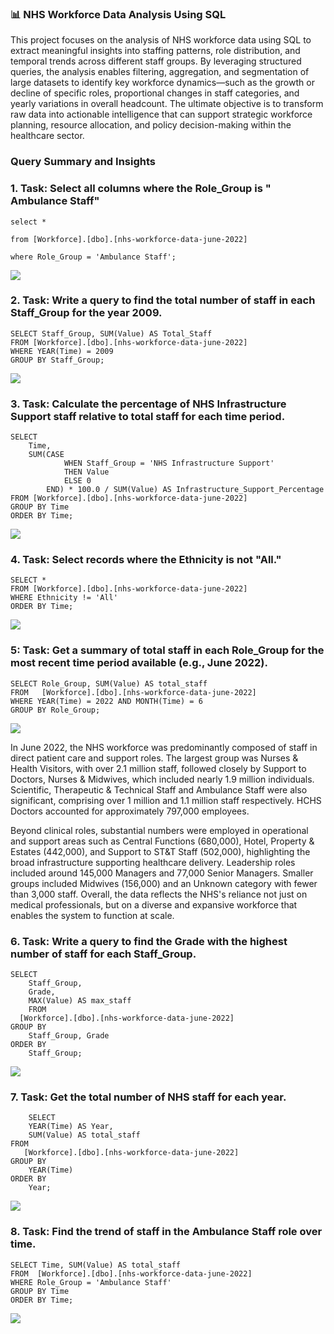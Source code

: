 ### 📊 NHS Workforce Data Analysis Using SQL

This project focuses on the analysis of NHS workforce data using SQL to extract meaningful insights into staffing patterns, role distribution, and temporal trends across different staff groups. By leveraging structured queries, the analysis enables filtering, aggregation, and segmentation of large datasets to identify key workforce dynamics—such as the growth or decline of specific roles, proportional changes in staff categories, and yearly variations in overall headcount. The ultimate objective is to transform raw data into actionable intelligence that can support strategic workforce planning, resource allocation, and policy decision-making within the healthcare sector.

### Query Summary and Insights

### 1. Task: Select all columns where the Role_Group is " Ambulance Staff"

```
select *

from [Workforce].[dbo].[nhs-workforce-data-june-2022]

where Role_Group = 'Ambulance Staff';
```

![](../screenshots/Task_number_1.png)


### 2. Task: Write a query to find the total number of staff in each Staff_Group for the year 2009.
```
SELECT Staff_Group, SUM(Value) AS Total_Staff
FROM [Workforce].[dbo].[nhs-workforce-data-june-2022]
WHERE YEAR(Time) = 2009
GROUP BY Staff_Group;
```

![](../screenshots/Task_number_2.png)
### 3. Task: Calculate the percentage of NHS Infrastructure Support staff relative to total staff for each time period.

```
SELECT 
    Time,
    SUM(CASE 
            WHEN Staff_Group = 'NHS Infrastructure Support' 
            THEN Value 
            ELSE 0 
        END) * 100.0 / SUM(Value) AS Infrastructure_Support_Percentage
FROM [Workforce].[dbo].[nhs-workforce-data-june-2022]
GROUP BY Time
ORDER BY Time;
```
![](../screenshots/Task_number_3.png)


### 4. Task: Select records where the Ethnicity is not "All."

```
SELECT *
FROM [Workforce].[dbo].[nhs-workforce-data-june-2022]
WHERE Ethnicity != 'All'
ORDER BY Time;
```
![](../screenshots/Task_number_4.png)

### 5: Task: Get a summary of total staff in each Role_Group for the most recent time period available (e.g., June 2022).

```
SELECT Role_Group, SUM(Value) AS total_staff
FROM   [Workforce].[dbo].[nhs-workforce-data-june-2022]
WHERE YEAR(Time) = 2022 AND MONTH(Time) = 6
GROUP BY Role_Group;
```
![](../screenshots/Task_number_5.png)

In June 2022, the NHS workforce was predominantly composed of staff in direct patient care and support roles. The largest group was Nurses & Health Visitors, with over 2.1 million staff, followed closely by Support to Doctors, Nurses & Midwives, which included nearly 1.9 million individuals. Scientific, Therapeutic & Technical Staff and Ambulance Staff were also significant, comprising over 1 million and 1.1 million staff respectively. HCHS Doctors accounted for approximately 797,000 employees.

Beyond clinical roles, substantial numbers were employed in operational and support areas such as Central Functions (680,000), Hotel, Property & Estates (442,000), and Support to ST&T Staff (502,000), highlighting the broad infrastructure supporting healthcare delivery. Leadership roles included around 145,000 Managers and 77,000 Senior Managers. Smaller groups included Midwives (156,000) and an Unknown category with fewer than 3,000 staff. Overall, the data reflects the NHS's reliance not just on medical professionals, but on a diverse and expansive workforce that enables the system to function at scale.

### 6. Task: Write a query to find the Grade with the highest number of staff for each Staff_Group.

```
SELECT 
    Staff_Group, 
    Grade, 
    MAX(Value) AS max_staff
	FROM 
  [Workforce].[dbo].[nhs-workforce-data-june-2022]
GROUP BY 
    Staff_Group, Grade
ORDER BY 
    Staff_Group;
```
![](../screenshots/Task_number_6.png)

### 7. Task: Get the total number of NHS staff for each year.

```
	SELECT 
    YEAR(Time) AS Year,
    SUM(Value) AS total_staff
FROM 
   [Workforce].[dbo].[nhs-workforce-data-june-2022]
GROUP BY 
    YEAR(Time)
ORDER BY 
    Year;
```
![](../screenshots/Task_number_7.png)

### 8. Task: Find the trend of staff in the Ambulance Staff role over time.

```
SELECT Time, SUM(Value) AS total_staff
FROM  [Workforce].[dbo].[nhs-workforce-data-june-2022]
WHERE Role_Group = 'Ambulance Staff'
GROUP BY Time
ORDER BY Time;
```
![](../screenshots/Task_number_8.png)


